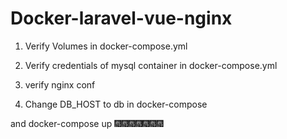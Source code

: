# Docker-laravel-vue-nginx

1) Verify Volumes in docker-compose.yml

2) Verify credentials of mysql container in docker-compose.yml

3) verify nginx conf

4) Change DB_HOST to db in docker-compose 


and docker-compose up 🎆🎆🎆🎆🎆🎆🎆
